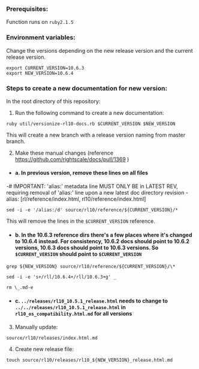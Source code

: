 ### Prerequisites:

Function runs on `ruby2.1.5`

### Environment variables:

Change the versions depending on the new release version and the current release version.

```shell
export CURRENT_VERSION=10.6.3
export NEW_VERSION=10.6.4

```

### Steps to create a new documentation for new version:

In the root directory of this repository:

1. Run the following command to create a new documentation:

```shell
ruby util/versionize-rl10-docs.rb $CURRENT_VERSION $NEW_VERSION
```

This will create a new branch with a release version naming from master branch.

2. Make these manual changes (reference https://github.com/rightscale/docs/pull/1369 )

- #### a. In previous version, remove these lines on all files

-# IMPORTANT: 'alias:' metadata line MUST ONLY BE in LATEST REV, requiring removal of 'alias:' line upon a new latest doc directory revision
-alias: [rl/reference/index.html, rl10/reference/index.html]

```shell
sed -i -e '/alias:/d' source/rl10/reference/${CURRENT_VERSION}/*
```

This will remove the lines in the `$CURRENT_VERSION` reference.

- #### b. In the 10.6.3 reference dirs there's a few places where it's changed to 10.6.4 instead. For consistency, 10.6.2 docs should point to 10.6.2 versions, 10.6.3 docs should point to 10.6.3 versions. So `$CURRENT_VERSION` should point to `$CURRENT_VERSION`

```shell
grep ${NEW_VERSION} source/rl10/reference/${CURRENT_VERSION}/\*
```

```shell
sed -i -e 's+/rll/10.6.4+/rll/10.6.3+g' _
```

```shell
rm \_.md-e
```

- #### c. `../releases/rl10_10.5.1_release.html` needs to change to `../../releases/rl10_10.5.1_release.html` in `rl10_os_compatibility.html.md` for all versions

3. Manually update:

`source/rl10/releases/index.html.md`

4. Create new release file:

```shell
touch source/rl10/releases/rl10_${NEW_VERSION}_release.html.md
```
